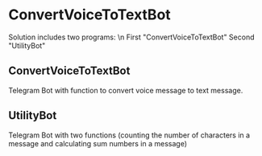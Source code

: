 # ConvertVoiceToTextBot
Solution includes two programs: \n
First "ConvertVoiceToTextBot"
Second "UtilityBot"

## ConvertVoiceToTextBot
Telegram Bot with function to convert voice message to text message.

## UtilityBot
Telegram Bot with two functions (counting the number of characters in a message and calculating sum numbers in a message)
